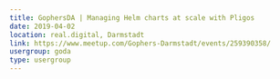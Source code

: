 ```yaml
---
title: GophersDA | Managing Helm charts at scale with Pligos
date: 2019-04-02
location: real.digital, Darmstadt
link: https://www.meetup.com/Gophers-Darmstadt/events/259390358/
usergroup: goda
type: usergroup
---
```


